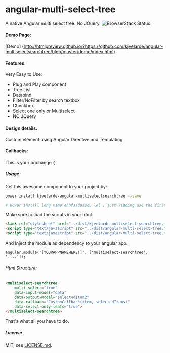 angular-multi-select-tree
=============================

A native Angular multi select tree. No JQuery.
![BrowserStack Status](https://www.browserstack.com/automate/badge.svg?badge_key=<badge_key>)
#### Demo Page:

[Demo] (http://htmlpreview.github.io/?https://github.com/kjvelarde/angular-multiselectsearchtree/blob/master/demo/index.html)

#### Features:
Very Easy to Use:
- Plug and Play component
- Tree List
- Databind
- Filter/NoFilter by search textbox
- Checkbox
- Select one only or Multiselect
- NO JQuery

#### Design details: 
Custom element using Angular Directive and Templating

#### Callbacks: 
This is your onchange :)

##### Usage:
Get this awesome component to your project by:

```sh
bower install kjvelarde-angular-multiselectsearchtree --save

# bower install long name ehhfsaduasdu lol . just kidding use the first one :)
```

Make sure to load the scripts in your html.

```html
<link rel="stylesheet" href="../dist/kjvelarde-multiselect-searchtree.min.css">
<script type="text/javascript" src="../dist/angular-multi-select-tree.min.js"></script>
<script type="text/javascript" src="../dist/angular-multi-select-tree.tpl.js"></script>

```

And Inject the module as dependency to your angular app.

```
angular.module('[YOURAPPNAMEHERE!]', ['multiselect-searchtree', '....']);
```

###### Html Structure:

```html
<multiselect-searchtree
    multi-select="true"
    data-input-model="data" 
    data-output-model="selectedItem2"
    data-callback="CustomCallback(item, selectedItems)"
    data-select-only-leafs="true">
</multiselect-searchtree>											
```

That's what all you have to do.

##### License

MIT, see [LICENSE.md](./LICENSE.md).

